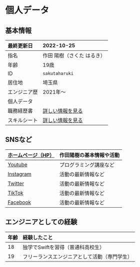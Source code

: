 <!-- 
リンクを別のページでできるようにHTMLで設定したい
-->
# 個人データ
## 基本情報
| 最終更新日 | 2022-10-25 |
| :- | :- |
| 指名 | 作田 陽樹（さくた はるき） |
| 年齢 | 19歳 |
| ID | `sakutaharuki` |
| 居住地 | 埼玉県 |
| エンジニア歴 | 2021年〜 |
| 個人データ |  |
| 職務経歴書 | [詳しい情報を見る](/README.md) |
| スキルシート | [詳しい情報を見る](/skill-sheet.md) |

## SNSなど
| [ホームページ（HP）](https://sakuta21.wixsite.com/sakuta) | 作田陽樹の基本情報や活動 |
| :- | :- |
| [Youtube](https://youtube.com/channel/UCCzS-jNyzsQdeSylkcM4iLw) | プログラミング講座など |
| [Instagram](https://www.instagram.com/_saku_ta/) | 活動の最新情報など |
| [Twitter](https://twitter.com/_saku_ta) | 活動の最新情報など |
| [TikTok](https://www.tiktok.com/@_saku_ta) | 活動の最新情報など |
| [Facebook](https://www.facebook.com/saku.haru.2021) | 活動の最新情報など |

## エンジニアとしての経験
| 年齢 | 経験したこと |
| :- | :- |
| 18 | 独学でSwiftを習得（普通科高校生） |
| 19 | フリーランスエンジニアとして活動（専門学生） |

